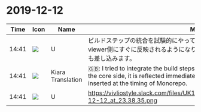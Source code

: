 # 2019-12-12

|Time|Icon|Name|Message|
|---|---|---|---|
|14:41|![](https://secure.gravatar.com/avatar/7fef90f6ef611e0cc71857ab8251f0c8.jpg?s=72&d=https%3A%2F%2Fa.slack-edge.com%2Fdf10d%2Fimg%2Favatars%2Fava_0006-72.png)|U|ビルドステップの統合を試験的にやってみました。core側でコードを書き換えるとviewer側にすぐに反映されるようになりました。Monorepoのタイミングでこの変更も差し込みます。|
|14:41|![](https://avatars.slack-edge.com/2019-08-21/732685848020_f3f20736795184660348_72.png)|Kiara Translation|🇬🇧: I tried to integrate the build steps on a trial basis. When code is rewritten on the core side, it is reflected immediately on the viewer side. This change is also inserted at the timing of Monorepo.|
|14:41|![](https://secure.gravatar.com/avatar/7fef90f6ef611e0cc71857ab8251f0c8.jpg?s=72&d=https%3A%2F%2Fa.slack-edge.com%2Fdf10d%2Fimg%2Favatars%2Fava_0006-72.png)|U|https://vivliostyle.slack.com/files/UK1GQ9TF0/FRM0ZSMME/screen_shot_2019-12-12_at_23.38.35.png|
